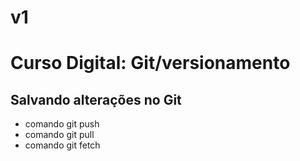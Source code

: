 ﻿# v1

# Curso Digital: Git/versionamento

## Salvando alterações no Git
* comando git push
* comando git pull
* comando git fetch

